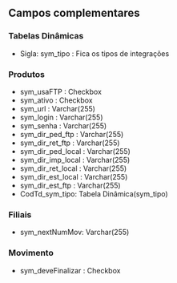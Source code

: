 
## Campos complementares

### Tabelas Dinâmicas

* Sigla: sym_tipo : Fica os tipos de integrações

### Produtos

* sym_usaFTP : Checkbox
* sym_ativo :  Checkbox
* sym_url : Varchar(255)
* sym_login : Varchar(255)
* sym_senha : Varchar(255)
* sym_dir_ped_ftp : Varchar(255)
* sym_dir_ret_ftp : Varchar(255)
* sym_dir_ped_local : Varchar(255)
* sym_dir_imp_local : Varchar(255)
* sym_dir_ret_local : Varchar(255)
* sym_dir_est_local : Varchar(255)
* sym_dir_est_ftp : Varchar(255)
* CodTd_sym_tipo: Tabela Dinâmica(sym_tipo)

### Filiais

* sym_nextNumMov: Varchar(255)

### Movimento

* sym_deveFinalizar : Checkbox